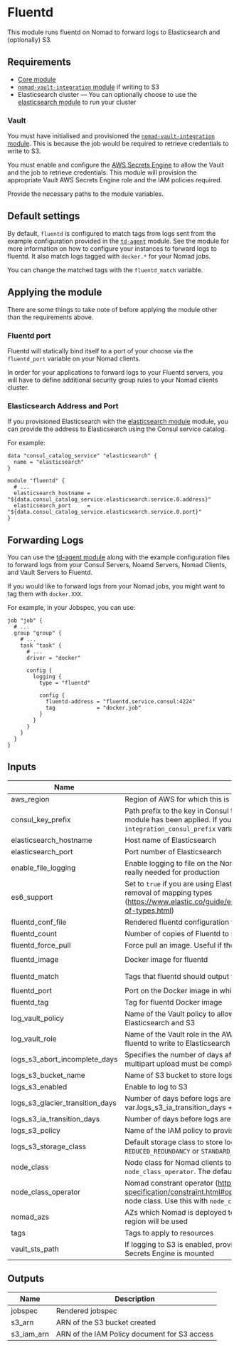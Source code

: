 # Fluentd

This module runs fluentd on Nomad to forward logs to Elasticsearch and (optionally) S3.

## Requirements

- [Core module](../core)
- [`nomad-vault-integration` module](../nomad-vault-integration) if writing to S3
- Elasticsearch cluster — You can optionally choose to use the [elasticsearch module](../elasticsearch) to run your cluster

### Vault

You must have initialised and provisioned the
[`nomad-vault-integration` module](../nomad-vault-integration). This is because the job would be
required to retrieve credentials to write to S3.

You must enable and configure the
[AWS Secrets Engine](https://www.vaultproject.io/docs/secrets/aws/index.html) to allow the Vault
and the job to retrieve credentials. This module will provision the appropriate Vault AWS Secrets
Engine role and the IAM policies required.

Provide the necessary paths to the module variables.

## Default settings

By default, `fluentd` is configured to match tags from logs sent from the example configuration
provided in the [`td-agent`](../td-agent) module. See the module for more information on how to
configure your instances to forward logs to fluentd. It also match logs tagged with `docker.*` for
your Nomad jobs.

You can change the matched tags with the `fluentd_match` variable.

## Applying the module

There are some things to take note of before applying the module other than the requirements above.

### Fluentd port

Fluentd will statically bind itself to a port of your choose via the `fluentd_port` variable on your
Nomad clients.

In order for your applications to forward logs to your Fluentd servers, you will have to define
additional security group rules to your Nomad clients cluster.

### Elasticsearch Address and Port

If you provisioned Elasticsearch with the [elasticsearch module](../elasticsearch) module, you can
provide the address to Elasticsearch using the Consul service catalog.

For example:

```hcl
data "consul_catalog_service" "elasticsearch" {
  name = "elasticsearch"
}

module "fluentd" {
  # ...
  elasticsearch_hostname = "${data.consul_catalog_service.elasticsearch.service.0.address}"
  elasticsearch_port     = "${data.consul_catalog_service.elasticsearch.service.0.port}"
}

```

## Forwarding Logs

You can use the [td-agent module](../td-agent) along with the example configuration files to forward
logs from your Consul Servers, Noamd Servers, Nomad Clients, and Vault Servers to Fluentd.

If you would like to forward logs from your Nomad jobs, you might want to tag them with
`docker.XXX`.

For example, in your Jobspec, you can use:

```hcl
job "job" {
  # ...
  group "group" {
    # ...
    task "task" {
      # ...
      driver = "docker"

      config {
        logging {
          type = "fluentd"

          config {
            fluentd-address = "fluentd.service.consul:4224"
            tag             = "docker.job"
          }
        }
      }
    }
  }
}
```

## Inputs

| Name | Description | Type | Default | Required |
|------|-------------|:----:|:-----:|:-----:|
| aws_region | Region of AWS for which this is deployed | string | `ap-southeast-1` | no |
| consul_key_prefix | Path prefix to the key in Consul to set for the `core` module to know that this module has         been applied. If you change this, you have to update the         `integration_consul_prefix` variable in the core module as well. | string | `terraform/` | no |
| elasticsearch_hostname | Host name of Elasticsearch | string | - | yes |
| elasticsearch_port | Port number of Elasticsearch | string | - | yes |
| enable_file_logging | Enable logging to file on the Nomad jobs. Useful for debugging, but not really needed for production | string | `false` | no |
| es6_support | Set to `true` if you are using Elasticsearch 6 and above to support the removal of mapping types (https://www.elastic.co/guide/en/elasticsearch/reference/current/removal-of-types.html) | string | `false` | no |
| fluentd_conf_file | Rendered fluentd configuration file | string | `alloc/config/fluent.conf` | no |
| fluentd_count | Number of copies of Fluentd to run | string | `3` | no |
| fluentd_force_pull | Force pull an image. Useful if the tag is mutable. | string | `false` | no |
| fluentd_image | Docker image for fluentd | string | `govtechsg/fluentd-s3-elasticsearch` | no |
| fluentd_match | Tags that fluentd should output to S3 and Elasticsearch | string | `app.** docker.** services.** system.**` | no |
| fluentd_port | Port on the Docker image in which the TCP interface is exposed | string | `4224` | no |
| fluentd_tag | Tag for fluentd Docker image | string | `1.2.5-latest` | no |
| log_vault_policy | Name of the Vault policy to allow creating AWS credentials to write to Elasticsearch and S3 | string | `fluentd_logger` | no |
| log_vault_role | Name of the Vault role in the AWS secrets engine to provide credentials for fluentd to write to Elasticsearch and S3 | string | `fluentd_logger` | no |
| logs_s3_abort_incomplete_days | Specifies the number of days after initiating a multipart upload when the multipart upload must be completed. | string | `7` | no |
| logs_s3_bucket_name | Name of S3 bucket to store logs for long term archival | string | `` | no |
| logs_s3_enabled | Enable to log to S3 | string | `true` | no |
| logs_s3_glacier_transition_days | Number of days before logs are transitioned to IA. Must be > var.logs_s3_ia_transition_days + 30 days | string | `365` | no |
| logs_s3_ia_transition_days | Number of days before logs are transitioned to IA. Must be > 30 days | string | `90` | no |
| logs_s3_policy | Name of the IAM policy to provision for write access to the bucket | string | `LogsS3Write` | no |
| logs_s3_storage_class | Default storage class to store logs in S3. Choose from `STANDARD`, `REDUCED_REDUNDANCY` or `STANDARD_IA` | string | `STANDARD` | no |
| node_class | Node class for Nomad clients to constraint the jobs to. Use this with `node_class_operator`. The default matches everything. | string | `.?` | no |
| node_class_operator | Nomad constrant operator (https://www.nomadproject.io/docs/job-specification/constraint.html#operator) to use for restricting Nomad clients node class. Use this with `node_class`. The default matches everything. | string | `regexp` | no |
| nomad_azs | AZs which Nomad is deployed to. If left empty, the list of AZs from this region will be used | string | `<list>` | no |
| tags | Tags to apply to resources | string | `<map>` | no |
| vault_sts_path | If logging to S3 is enabled, provide to the path in Vault in which the AWS Secrets Engine is mounted | string | `` | no |

## Outputs

| Name | Description |
|------|-------------|
| jobspec | Rendered jobspec |
| s3_arn | ARN of the S3 bucket created |
| s3_iam_arn | ARN of the IAM Policy document for S3 access |
